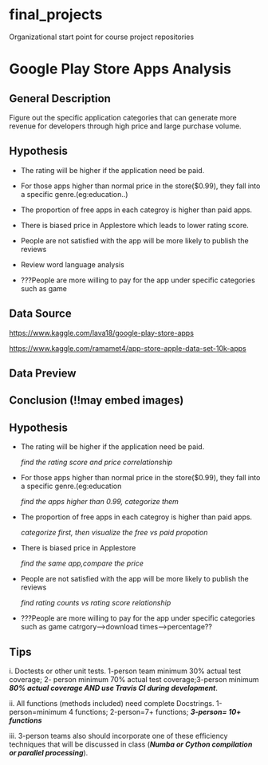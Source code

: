# final_projects
Organizational start point for course project repositories
# Google Play Store Apps Analysis
## General Description
Figure out the specific application categories that can generate more revenue for developers through high price and large purchase volume.

 

## Hypothesis
- The rating will be higher if the application need be paid.

- For those apps higher than normal price in the store($0.99), they fall into a specific genre.(eg:education..)

- The proportion of free  apps in each categroy is higher than paid apps.

- There is biased price in Applestore which leads to lower rating score.

- People are not satisfied with the app will be more likely to publish the reviews

- Review word language analysis 

- ???People are more willing to pay for the app under specific categories such as game
 

## Data Source
https://www.kaggle.com/lava18/google-play-store-apps

https://www.kaggle.com/ramamet4/app-store-apple-data-set-10k-apps


## Data Preview



## Conclusion (!!may embed images)


## Hypothesis
- The rating will be higher if the application need be paid. 


  *find the rating score and price correlationship*


- For those apps higher than normal price in the store($0.99), they fall into a specific genre.(eg:education


  *find the apps higher than 0.99, categorize them*


- The proportion of free  apps in each categroy is higher than paid apps.


  *categorize first, then visualize the free vs paid propotion*


- There is biased price in Applestore 


  *find the same app,compare the price*


- People are not satisfied with the app will be more likely to publish the reviews


  *find rating counts vs rating score relationship*

- ???People are more willing to pay for the app under specific categories such as game
catrgory-->download times-->percentage??
## Tips
i. Doctests or other unit tests. 1-person team minimum 30% actual test coverage; 2- person minimum 70% actual test coverage;3-person minimum ***80% actual coverage AND use Travis CI during development***.

ii. All functions (methods included) need complete Docstrings. 1-person=minimum 4 functions; 2-person=7+ functions; ***3-person= 10+ functions***

iii. 3-person teams also should incorporate one of these efficiency techniques that will be discussed in class (***Numba or Cython compilation or parallel processing***).


